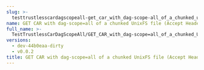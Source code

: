 ```yaml
---
slug: >-
  testtrustlesscardagscopeall-get_car_with_dag-scope-all_of_a_chunked_unixfs_file_(accept_header)
name: GET CAR with dag-scope=all of a chunked UnixFS file (Accept Header)
full_name: >-
  TestTrustlessCarDagScopeAll/GET_CAR_with_dag-scope=all_of_a_chunked_UnixFS_file_(Accept_Header)
versions:
  - dev-44b0eaa-dirty
  - v0.0.2
title: GET CAR with dag-scope=all of a chunked UnixFS file (Accept Header)
---
```


